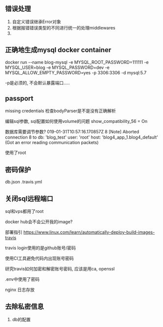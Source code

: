 错误处理
----

1. 自定义错误继承Error对象
2. 根据报错错误类型的不同进行统一的处理middlewares
3. 

正确地生成mysql docker container
---

docker run --name blog-mysql -e MYSQL_ROOT_PASSWORD=111111 -e MYSQL_USER=blog -e MYSQL_PASSWORD=dev -e MYSQL_ALLOW_EMPTY_PASSWORD=yes -p 3306:3306  -d mysql:5.7

-p是必须的, 不会默认暴露端口.....


passport
---

missing credentials
检查bodyParser是不是没有正确解析

编辑sql参数, sql配置如何使用volume的问题
show_compatibility_56 = On

数据库需要调节参数?
019-01-31T10:57:16.170857Z 8 [Note] Aborted connection 8 to db: 'blog_test' user: 'root' host: 'blog4_app_1.blog4_default' (Got an error reading communication packets)

使用了root

密码保护
---

db.json
.travis.yml

关闭sql远程端口
---

sql和vps都用了root

docker hub会不会公开我的image?



部署指引
https://www.linux.com/learn/automatically-deploy-build-images-travis

travis login使用的是github账号/密码

使用CI工具避免代码内出现账号密码

研究travis如何加密和解密账号密码, 应该是用ca, openssl

.env中使用了密码

nginx 日志存放

去除私密信息
---

1. db的配置